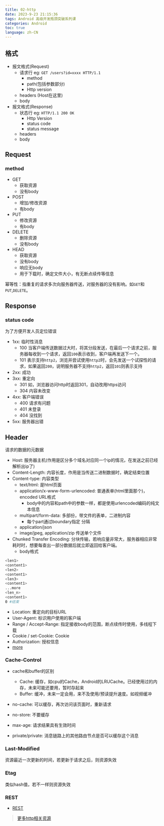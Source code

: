 ```yaml
---
title: 02-http
date: 2023-9-23 21:15:36
tags: Android 高级开发瓶颈突破系列课
categories: Android
toc: true
language: zh-CN
---
```


## 格式

- 报文格式(Request)
  - 请求行 eg: `GET /users?id=xxxx HTTP/1.1`
    - method
    - path(包括参数部分)
    - Http version
  - headers (Host在这里)
  - body
- 报文格式(Response)
  - 状态行 eg: `HTTP/1.1 200 OK`
    - Http Version
    - status code
    - status message
  - headers
  - body

## Request

### method

- GET
  - 获取资源
  - 没有body
- POST
  - 增加/修改资源
  - 有body
- PUT
  - 修改资源
  - 有body
- DELETE
  - 删除资源
  - 没有body
- HEAD
  - 获取资源
  - 没有body
  - 响应无body
  - 用于下载时，确定文件大小，有无断点续传等信息

幂等性：指重复的请求多次向服务器传送，对服务器的没有影响。如`GET`和`PUT`,`DELETE`。

## Response

### status code

为了方便开发人员定位错误

- 1xx: 临时性消息
  - 100 当客户端传送数据过大时，将其分段发送，在最后一个请求之前，服务器每收到一个请求，返回`100`表示收到，客户端再发送下一个。
  - 101 表示支持`http2`，浏览并尝试使用`http2`时，会先发送一个试探性的请求，如果返回`200`，说明服务器不支持`http2`，返回`101`则表示支持
- 2xx: 成功
- 3xx: 重定向
  - 301 如，浏览器访问http时返回301，自动改用https访问
  - 304 内容未改变
- 4xx: 客户端错误
  - 400 请求有问题
  - 401 未登录
  - 404 没找到
- 5xx: 服务器出错

## Header
请求的数据的元数据

- Host: 服务器主机(作用是区分多个域名对应同一个ip的情况，在发送之前已经解析出ip了)
- Content-Length: 内容长度，作用是当传送二进制数据时，确定结束位置
- Content-type: 内容类型
  - text/html: 是html页面
  - application/x-www-form-urlencoded: 普通表单(html里面那个)，encoded URL格式
    - body中的内容和path中的参数一样，都是使用urlencoded编码的纯文本信息
  - multipart/form-data: 多部份，带文件的表单，二进制内容
    - 每个part通过boundary指定 分隔
  - application/json
  - image/jpeg, application/zip 传送单个文件
- Chunked Transfer Encoding: 分块传输，若响应量非常大，服务器相应非常耗时时，想要每查出一部分数据后就立即返回给客户端。
  - body格式
```sh
<len1>
<content1>
<len2>
<content1>
<len3>
<content1>
...more
<len_n>
<content1>
0 #结束
```
- Location: 重定向的目标URL
- User-Agent: 标识用户使用的客户端
- Range / Accept-Range: 指定接收body的范围，断点续传时使用，多线程下载
- Cookie / set-Cookie: Cookie
- Authorization: 授权信息
- [more](https://developer.mozilla.org/en-US/docs/Web/HTTP/Headers)

### Cache-Control

- cache和buffer的区别
  - Cache:  缓存，如cpu的Cache，Android的LRUCache。已经使用过的内存，未来可能还要用，暂时存起来
  - Buffer: 缓冲，未来一定会用，来不及使用/预读提升速度。如视频缓冲

- no-cache: 可以缓存，再次访问该页面时，重新请求
- no-store: 不要缓存
- max-age: 请求结果具有生效时间
- private/private: 消息链路上的其他路由节点是否可以缓存这个消息
### Last-Modified

资源最近一次更新的时间，若更新于请求之后，则资源失效

### Etag
类似hash值，若不一样则资源失效

### REST
- [REST](https://en.wikipedia.org/wiki/REST)



> [更多http相关资源](https://cloud.tencent.com/developer/chapter/13539)